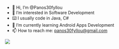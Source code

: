 - 👋 Hi, I’m @Panos30fyllou
- 👀 I’m interested in Software Development
- ⌨️ I usually code in Java, C#
- 🌱 I’m currently learning Android Apps Development
- 📫 How to reach me: panos30fyllou@gmail.com

<a href="https://github.com/katevaschris/Panos30fyllou">
  <img align="center" src="https://github-readme-stats.vercel.app/api/top-langs/?username=Panos30fyllou&title_color=ffffff&text_color=c9cacc&icon_color=2bbc8a&bg_color=1d1f21" />
</a>

<!---
Panos30fyllou/Panos30fyllou is a ✨ special ✨ repository because its `README.md` (this file) appears on your GitHub profile.
You can click the Preview link to take a look at your changes.
--->
